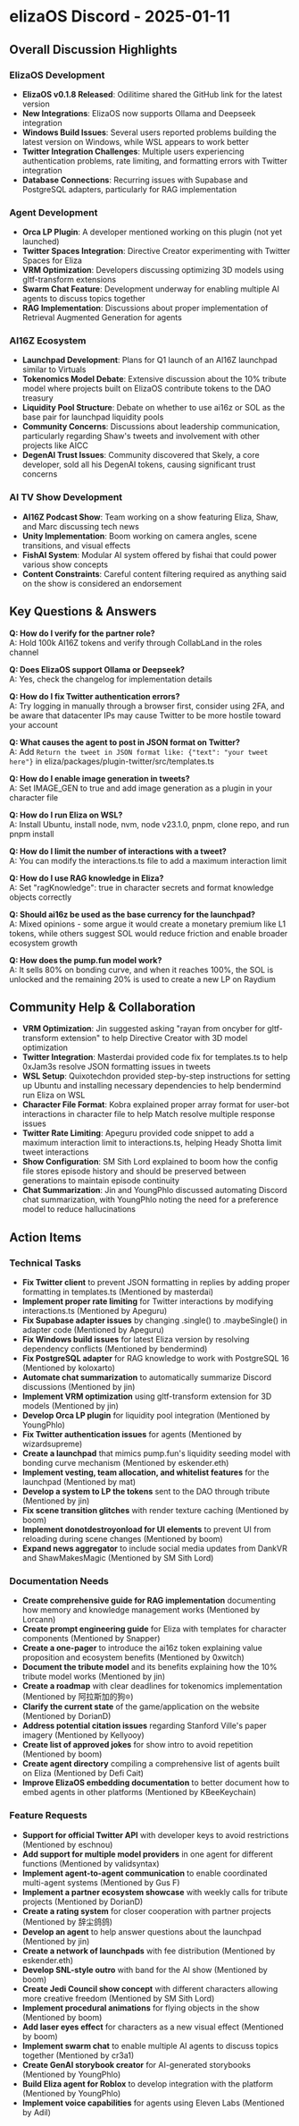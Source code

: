# elizaOS Discord - 2025-01-11

## Overall Discussion Highlights

### ElizaOS Development
- **ElizaOS v0.1.8 Released**: Odilitime shared the GitHub link for the latest version
- **New Integrations**: ElizaOS now supports Ollama and Deepseek integration
- **Windows Build Issues**: Several users reported problems building the latest version on Windows, while WSL appears to work better
- **Twitter Integration Challenges**: Multiple users experiencing authentication problems, rate limiting, and formatting errors with Twitter integration
- **Database Connections**: Recurring issues with Supabase and PostgreSQL adapters, particularly for RAG implementation

### Agent Development
- **Orca LP Plugin**: A developer mentioned working on this plugin (not yet launched)
- **Twitter Spaces Integration**: Directive Creator experimenting with Twitter Spaces for Eliza
- **VRM Optimization**: Developers discussing optimizing 3D models using gltf-transform extensions
- **Swarm Chat Feature**: Development underway for enabling multiple AI agents to discuss topics together
- **RAG Implementation**: Discussions about proper implementation of Retrieval Augmented Generation for agents

### AI16Z Ecosystem
- **Launchpad Development**: Plans for Q1 launch of an AI16Z launchpad similar to Virtuals
- **Tokenomics Model Debate**: Extensive discussion about the 10% tribute model where projects built on ElizaOS contribute tokens to the DAO treasury
- **Liquidity Pool Structure**: Debate on whether to use ai16z or SOL as the base pair for launchpad liquidity pools
- **Community Concerns**: Discussions about leadership communication, particularly regarding Shaw's tweets and involvement with other projects like AICC
- **DegenAI Trust Issues**: Community discovered that Skely, a core developer, sold all his DegenAI tokens, causing significant trust concerns

### AI TV Show Development
- **AI16Z Podcast Show**: Team working on a show featuring Eliza, Shaw, and Marc discussing tech news
- **Unity Implementation**: Boom working on camera angles, scene transitions, and visual effects
- **FishAI System**: Modular AI system offered by fishai that could power various show concepts
- **Content Constraints**: Careful content filtering required as anything said on the show is considered an endorsement

## Key Questions & Answers

**Q: How do I verify for the partner role?**  
A: Hold 100k AI16Z tokens and verify through CollabLand in the roles channel

**Q: Does ElizaOS support Ollama or Deepseek?**  
A: Yes, check the changelog for implementation details

**Q: How do I fix Twitter authentication errors?**  
A: Try logging in manually through a browser first, consider using 2FA, and be aware that datacenter IPs may cause Twitter to be more hostile toward your account

**Q: What causes the agent to post in JSON format on Twitter?**  
A: Add `Return the tweet in JSON format like: {"text": "your tweet here"}` in eliza/packages/plugin-twitter/src/templates.ts

**Q: How do I enable image generation in tweets?**  
A: Set IMAGE_GEN to true and add image generation as a plugin in your character file

**Q: How do I run Eliza on WSL?**  
A: Install Ubuntu, install node, nvm, node v23.1.0, pnpm, clone repo, and run pnpm install

**Q: How do I limit the number of interactions with a tweet?**  
A: You can modify the interactions.ts file to add a maximum interaction limit

**Q: How do I use RAG knowledge in Eliza?**  
A: Set "ragKnowledge": true in character secrets and format knowledge objects correctly

**Q: Should ai16z be used as the base currency for the launchpad?**  
A: Mixed opinions - some argue it would create a monetary premium like L1 tokens, while others suggest SOL would reduce friction and enable broader ecosystem growth

**Q: How does the pump.fun model work?**  
A: It sells 80% on bonding curve, and when it reaches 100%, the SOL is unlocked and the remaining 20% is used to create a new LP on Raydium

## Community Help & Collaboration

- **VRM Optimization**: Jin suggested asking "rayan from oncyber for gltf-transform extension" to help Directive Creator with 3D model optimization
- **Twitter Integration**: Masterdai provided code fix for templates.ts to help 0xJam3s resolve JSON formatting issues in tweets
- **WSL Setup**: Quixotechdon provided step-by-step instructions for setting up Ubuntu and installing necessary dependencies to help bendermind run Eliza on WSL
- **Character File Format**: Kobra explained proper array format for user-bot interactions in character file to help Match resolve multiple response issues
- **Twitter Rate Limiting**: Apeguru provided code snippet to add a maximum interaction limit to interactions.ts, helping Heady Shotta limit tweet interactions
- **Show Configuration**: SM Sith Lord explained to boom how the config file stores episode history and should be preserved between generations to maintain episode continuity
- **Chat Summarization**: Jin and YoungPhlo discussed automating Discord chat summarization, with YoungPhlo noting the need for a preference model to reduce hallucinations

## Action Items

### Technical Tasks
- **Fix Twitter client** to prevent JSON formatting in replies by adding proper formatting in templates.ts (Mentioned by masterdai)
- **Implement proper rate limiting** for Twitter interactions by modifying interactions.ts (Mentioned by Apeguru)
- **Fix Supabase adapter issues** by changing .single() to .maybeSingle() in adapter code (Mentioned by Apeguru)
- **Fix Windows build issues** for latest Eliza version by resolving dependency conflicts (Mentioned by bendermind)
- **Fix PostgreSQL adapter** for RAG knowledge to work with PostgreSQL 16 (Mentioned by koloxarto)
- **Automate chat summarization** to automatically summarize Discord discussions (Mentioned by jin)
- **Implement VRM optimization** using gltf-transform extension for 3D models (Mentioned by jin)
- **Develop Orca LP plugin** for liquidity pool integration (Mentioned by YoungPhlo)
- **Fix Twitter authentication issues** for agents (Mentioned by wizardsupreme)
- **Create a launchpad** that mimics pump.fun's liquidity seeding model with bonding curve mechanism (Mentioned by eskender.eth)
- **Implement vesting, team allocation, and whitelist features** for the launchpad (Mentioned by mat)
- **Develop a system to LP the tokens** sent to the DAO through tribute (Mentioned by jin)
- **Fix scene transition glitches** with render texture caching (Mentioned by boom)
- **Implement donotdestroyonload for UI elements** to prevent UI from reloading during scene changes (Mentioned by boom)
- **Expand news aggregator** to include social media updates from DankVR and ShawMakesMagic (Mentioned by SM Sith Lord)

### Documentation Needs
- **Create comprehensive guide for RAG implementation** documenting how memory and knowledge management works (Mentioned by Lorcann)
- **Create prompt engineering guide** for Eliza with templates for character components (Mentioned by Snapper)
- **Create a one-pager** to introduce the ai16z token explaining value proposition and ecosystem benefits (Mentioned by 0xwitch)
- **Document the tribute model** and its benefits explaining how the 10% tribute model works (Mentioned by jin)
- **Create a roadmap** with clear deadlines for tokenomics implementation (Mentioned by 阿拉斯加的狗🔯)
- **Clarify the current state** of the game/application on the website (Mentioned by DorianD)
- **Address potential citation issues** regarding Stanford Ville's paper imagery (Mentioned by Kellyooy)
- **Create list of approved jokes** for show intro to avoid repetition (Mentioned by boom)
- **Create agent directory** compiling a comprehensive list of agents built on Eliza (Mentioned by Defi Cait)
- **Improve ElizaOS embedding documentation** to better document how to embed agents in other platforms (Mentioned by KBeeKeychain)

### Feature Requests
- **Support for official Twitter API** with developer keys to avoid restrictions (Mentioned by eschnou)
- **Add support for multiple model providers** in one agent for different functions (Mentioned by validsyntax)
- **Implement agent-to-agent communication** to enable coordinated multi-agent systems (Mentioned by Gus F)
- **Implement a partner ecosystem showcase** with weekly calls for tribute projects (Mentioned by DorianD)
- **Create a rating system** for closer cooperation with partner projects (Mentioned by 辞尘鸽鸽)
- **Develop an agent** to help answer questions about the launchpad (Mentioned by jin)
- **Create a network of launchpads** with fee distribution (Mentioned by eskender.eth)
- **Develop SNL-style outro** with band for the AI show (Mentioned by boom)
- **Create Jedi Council show concept** with different characters allowing more creative freedom (Mentioned by SM Sith Lord)
- **Implement procedural animations** for flying objects in the show (Mentioned by boom)
- **Add laser eyes effect** for characters as a new visual effect (Mentioned by boom)
- **Implement swarm chat** to enable multiple AI agents to discuss topics together (Mentioned by cr3a1)
- **Create GenAI storybook creator** for AI-generated storybooks (Mentioned by YoungPhlo)
- **Build Eliza agent for Roblox** to develop integration with the platform (Mentioned by YoungPhlo)
- **Implement voice capabilities** for agents using Eleven Labs (Mentioned by Adil)